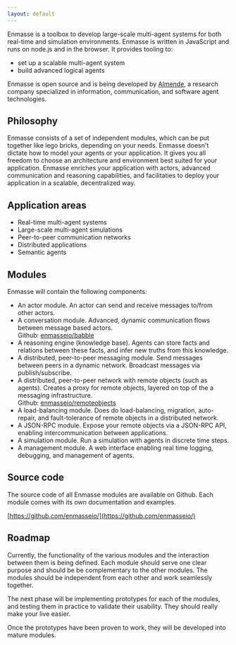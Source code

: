 ```yaml
---
layout: default
---
```



Enmasse is a toolbox to develop large-scale multi-agent systems for both real-time and simulation environments. Enmasse is written in JavaScript and runs on node.js and in the browser. It provides tooling to:

- set up a scalable multi-agent system
- build advanced logical agents

Enmasse is open source and is being developed by [Almende](http://almende.com), a research company specialized in information, communication, and software agent technologies.


## Philosophy

Enmasse consists of a set of independent modules, which can be put together like lego bricks, depending on your needs. Enmasse doesn't dictate how to model your agents or your application. It gives you all freedom to choose an architecture and environment best suited for your application. Enmasse enriches your application with actors, advanced communication and reasoning capabilities, and facilitaties to deploy your application in a scalable, decentralized way.


## Application areas

- Real-time multi-agent systems
- Large-scale multi-agent simulations
- Peer-to-peer communication networks
- Distributed applications
- Semantic agents


## Modules

Enmasse will contain the following components:

- An actor module. An actor can send and receive messages to/from other actors.
- A conversation module. Advanced, dynamic communication flows between message based actors.<br>
  Github: [enmasseio/babble](https://github.com/enmasseio/babble)
- A reasoning engine (knowledge base). Agents can store facts and relations between these facts, and infer new truths from this knowledge.
- A distributed, peer-to-peer messaging module. Send messages between peers in a dynamic network. Broadcast messages via publish/subscribe.
- A distributed, peer-to-peer network with remote objects (such as agents). Creates a proxy for remote objects, layered on top of the a messaging infrastructure.<br>
  Github: [enmasseio/remoteobjects](https://github.com/enmasseio/remoteobjects)
- A load-balancing module. Does do load-balancing, migration, auto-repair, and fault-tolerance of remote objects in a distributed network.
- A JSON-RPC module. Expose your remote objects via a JSON-RPC API, enabling intercommunication between applications.
- A simulation module. Run a simulation with agents in discrete time steps.
- A management module. A web interface enabling real time logging, debugging, and management of agents.


## Source code

The source code of all Enmasse modules are available on Github. Each module comes with its own documentation and examples.

[https://github.com/enmasseio/](https://github.com/enmasseio/)


## Roadmap

Currently, the functionality of the various modules and the interaction between them is being defined. Each module should serve one clear purpose and should be be complementary to the other modules. The modules should be independent from each other and work seamlessly together.

The next phase will be implementing prototypes for each of the modules, and testing them in practice to validate their usability. They should really make your live easier.

Once the prototypes have been proven to work, they will be developed into mature modules.
